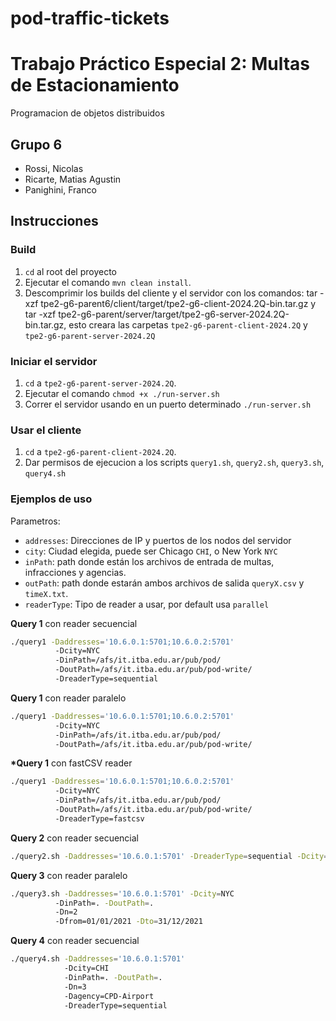 # pod-traffic-tickets

# Trabajo Práctico Especial 2: Multas de Estacionamiento

Programacion de objetos distribuidos

## Grupo 6

- Rossi, Nicolas
- Ricarte, Matias Agustin
- Panighini, Franco

## Instrucciones

### Build

1. `cd` al root del proyecto
2. Ejecutar el comando `mvn clean install`.
3. Descomprimir los builds del cliente y el servidor con los comandos: tar -xzf tpe2-g6-parent6/client/target/tpe2-g6-client-2024.2Q-bin.tar.gz y tar -xzf tpe2-g6-parent/server/target/tpe2-g6-server-2024.2Q-bin.tar.gz, esto creara las carpetas `tpe2-g6-parent-client-2024.2Q` y `tpe2-g6-parent-server-2024.2Q`

### Iniciar el servidor

1. `cd` a `tpe2-g6-parent-server-2024.2Q`.
2. Ejecutar el comando `chmod +x ./run-server.sh`
3. Correr el servidor usando en un puerto determinado `./run-server.sh`

### Usar el cliente

1. `cd` a `tpe2-g6-parent-client-2024.2Q`.
2. Dar permisos de ejecucion a los scripts `query1.sh`, `query2.sh`, `query3.sh`, `query4.sh`

### Ejemplos de uso

Parametros:

- `addresses`: Direcciones de IP y puertos de los nodos del servidor
- `city`: Ciudad elegida, puede ser Chicago `CHI`, o New York `NYC`
- `inPath`: path donde están los archivos de entrada de multas, infracciones y agencias.
- `outPath`: path donde estarán ambos archivos de salida `queryX.csv` y `timeX.txt`.
- `readerType`: Tipo de reader a usar, por default usa `parallel`

**Query 1** con reader secuencial

```bash
./query1 -Daddresses='10.6.0.1:5701;10.6.0.2:5701'
          -Dcity=NYC
          -DinPath=/afs/it.itba.edu.ar/pub/pod/
          -DoutPath=/afs/it.itba.edu.ar/pub/pod-write/
          -DreaderType=sequential
```

**Query 1** con reader paralelo

```bash
./query1 -Daddresses='10.6.0.1:5701;10.6.0.2:5701'
          -Dcity=NYC
          -DinPath=/afs/it.itba.edu.ar/pub/pod/
          -DoutPath=/afs/it.itba.edu.ar/pub/pod-write/
```

**\*Query 1** con fastCSV reader

```bash
./query1 -Daddresses='10.6.0.1:5701;10.6.0.2:5701'
          -Dcity=NYC
          -DinPath=/afs/it.itba.edu.ar/pub/pod/
          -DoutPath=/afs/it.itba.edu.ar/pub/pod-write/
          -DreaderType=fastcsv
```

**Query 2** con reader secuencial

```bash
./query2.sh -Daddresses='10.6.0.1:5701' -DreaderType=sequential -Dcity=NYC  -DinPath=. -DoutPath=.
```

**Query 3** con reader paralelo

```bash
./query3.sh -Daddresses='10.6.0.1:5701' -Dcity=NYC
          -DinPath=. -DoutPath=.
          -Dn=2
          -Dfrom=01/01/2021 -Dto=31/12/2021
```

**Query 4** con reader secuencial

```bash
./query4.sh -Daddresses='10.6.0.1:5701'
            -Dcity=CHI
            -DinPath=. -DoutPath=.
            -Dn=3
            -Dagency=CPD-Airport
            -DreaderType=sequential
```
